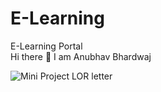 # E-Learning
E-Learning Portal<br> 
Hi there 👋 I am Anubhav Bhardwaj

![Mini Project LOR letter](https://github.com/abd8126/E-Learning/blob/master/08.12.2020_14.00.57_REC.png)
